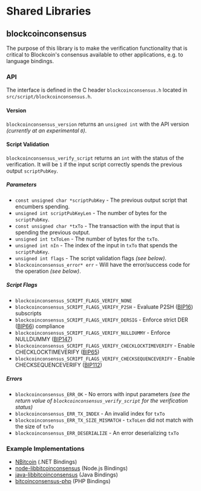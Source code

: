 Shared Libraries
================

## blockcoinconsensus

The purpose of this library is to make the verification functionality that is critical to Blockcoin's consensus available to other applications, e.g. to language bindings.

### API

The interface is defined in the C header `blockcoinconsensus.h` located in  `src/script/blockcoinconsensus.h`.

#### Version

`blockcoinconsensus_version` returns an `unsigned int` with the API version *(currently at an experimental `0`)*.

#### Script Validation

`blockcoinconsensus_verify_script` returns an `int` with the status of the verification. It will be `1` if the input script correctly spends the previous output `scriptPubKey`.

##### Parameters
- `const unsigned char *scriptPubKey` - The previous output script that encumbers spending.
- `unsigned int scriptPubKeyLen` - The number of bytes for the `scriptPubKey`.
- `const unsigned char *txTo` - The transaction with the input that is spending the previous output.
- `unsigned int txToLen` - The number of bytes for the `txTo`.
- `unsigned int nIn` - The index of the input in `txTo` that spends the `scriptPubKey`.
- `unsigned int flags` - The script validation flags *(see below)*.
- `blockcoinconsensus_error* err` - Will have the error/success code for the operation *(see below)*.

##### Script Flags
- `blockcoinconsensus_SCRIPT_FLAGS_VERIFY_NONE`
- `blockcoinconsensus_SCRIPT_FLAGS_VERIFY_P2SH` - Evaluate P2SH ([BIP16](https://github.com/bitcoin/bips/blob/master/bip-0016.mediawiki)) subscripts
- `blockcoinconsensus_SCRIPT_FLAGS_VERIFY_DERSIG` - Enforce strict DER ([BIP66](https://github.com/bitcoin/bips/blob/master/bip-0066.mediawiki)) compliance
- `blockcoinconsensus_SCRIPT_FLAGS_VERIFY_NULLDUMMY` - Enforce NULLDUMMY ([BIP147](https://github.com/bitcoin/bips/blob/master/bip-0147.mediawiki))
- `blockcoinconsensus_SCRIPT_FLAGS_VERIFY_CHECKLOCKTIMEVERIFY` - Enable CHECKLOCKTIMEVERIFY ([BIP65](https://github.com/bitcoin/bips/blob/master/bip-0065.mediawiki))
- `blockcoinconsensus_SCRIPT_FLAGS_VERIFY_CHECKSEQUENCEVERIFY` - Enable CHECKSEQUENCEVERIFY ([BIP112](https://github.com/bitcoin/bips/blob/master/bip-0112.mediawiki))

##### Errors
- `blockcoinconsensus_ERR_OK` - No errors with input parameters *(see the return value of `blockcoinconsensus_verify_script` for the verification status)*
- `blockcoinconsensus_ERR_TX_INDEX` - An invalid index for `txTo`
- `blockcoinconsensus_ERR_TX_SIZE_MISMATCH` - `txToLen` did not match with the size of `txTo`
- `blockcoinconsensus_ERR_DESERIALIZE` - An error deserializing `txTo`

### Example Implementations
- [NBitcoin](https://github.com/NicolasDorier/NBitcoin/blob/master/NBitcoin/Script.cs#L814) (.NET Bindings)
- [node-libbitcoinconsensus](https://github.com/bitpay/node-libbitcoinconsensus) (Node.js Bindings)
- [java-libbitcoinconsensus](https://github.com/dexX7/java-libbitcoinconsensus) (Java Bindings)
- [bitcoinconsensus-php](https://github.com/Bit-Wasp/bitcoinconsensus-php) (PHP Bindings)
